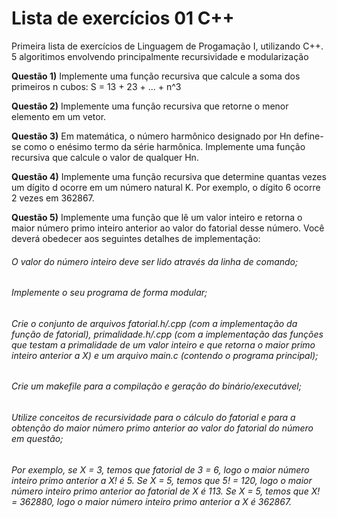 # Lista de exercícios 01 C++
Primeira lista de exercícios de Linguagem de Progamação I, utilizando C++. 5 algoritimos envolvendo principalmente recursividade e modularização

**Questão 1)** Implemente uma função recursiva que calcule a soma dos primeiros n cubos: S = 13 + 23 + ... + n^3

**Questão 2)** Implemente uma função recursiva que retorne o menor elemento em um vetor.

**Questão 3)** Em matemática, o número harmônico designado por Hn define-se como o enésimo termo da série harmônica. Implemente uma função recursiva que calcule o valor de qualquer Hn.

**Questão 4)** Implemente uma função recursiva que determine quantas vezes um dígito d ocorre em um número natural K. Por exemplo, o dígito 6 ocorre 2 vezes em 362867.

**Questão 5)** Implemente uma função que lê um valor inteiro e retorna o maior número primo inteiro anterior ao valor do fatorial desse número. Você deverá obedecer aos seguintes detalhes de implementação:

   ###### O valor do número inteiro deve ser lido através da linha de comando;
   
   ###### Implemente o seu programa de forma modular;
   
   ###### Crie o conjunto de arquivos fatorial.h/.cpp (com a implementação da função de fatorial), primalidade.h/.cpp (com a implementação das funções que             testam a primalidade de um valor inteiro e que retorna o maior primo inteiro anterior a X) e um arquivo main.c (contendo o programa principal); 
   
   ###### Crie um makefile para a compilação e geração do binário/executável;
   
   ###### Utilize conceitos de recursividade para o cálculo do fatorial e para a obtenção do maior número primo anterior ao valor do fatorial do número em             questão;
   
   ###### Por exemplo, se X = 3, temos que fatorial de 3 = 6, logo o maior número inteiro primo anterior a X! é 5. Se X = 5, temos que 5! = 120, logo o               maior número inteiro primo anterior ao fatorial de X é 113. Se X = 5, temos que X! = 362880, logo o maior número inteiro primo anterior a X é               362867.
